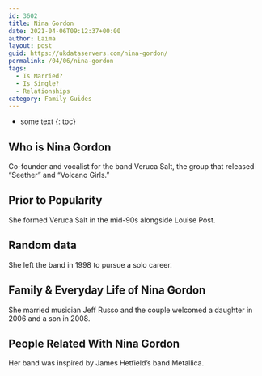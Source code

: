 ```yaml
---
id: 3602
title: Nina Gordon
date: 2021-04-06T09:12:37+00:00
author: Laima
layout: post
guid: https://ukdataservers.com/nina-gordon/
permalink: /04/06/nina-gordon
tags:
  - Is Married?
  - Is Single?
  - Relationships
category: Family Guides
---
```


* some text
{: toc}


## Who is Nina Gordon
                  
                  
                  
Co-founder and vocalist for the band Veruca Salt, the group that released &#8220;Seether&#8221; and &#8220;Volcano Girls.&#8221;
                  
              
            
              
            
                
                
                
## Prior to Popularity
                  
                  
                  
She formed Veruca Salt in the mid-90s alongside Louise Post.
                  
              
            
              
            
                
                
                
## Random data
                  
                  
                  
She left the band in 1998 to pursue a solo career.
                  
              
            
              
            
                
                
                
## Family & Everyday Life of Nina Gordon
                  
                  
                  
She married musician Jeff Russo and the couple welcomed a daughter in 2006 and a son in 2008.
                  
              
            
              
            
                
                
                
## People Related With Nina Gordon
                  
                  
                  
Her band was inspired by James Hetfield&#8217;s band Metallica.
                  
              
            
              
            
                
              
            
              
              
            
            
              
            
          
          
          